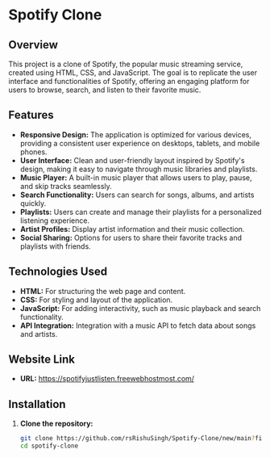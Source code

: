 # Spotify Clone

## Overview

This project is a clone of Spotify, the popular music streaming service, created using HTML, CSS, and JavaScript. The goal is to replicate the user interface and functionalities of Spotify, offering an engaging platform for users to browse, search, and listen to their favorite music.

## Features

- **Responsive Design:** The application is optimized for various devices, providing a consistent user experience on desktops, tablets, and mobile phones.
- **User Interface:** Clean and user-friendly layout inspired by Spotify's design, making it easy to navigate through music libraries and playlists.
- **Music Player:** A built-in music player that allows users to play, pause, and skip tracks seamlessly.
- **Search Functionality:** Users can search for songs, albums, and artists quickly.
- **Playlists:** Users can create and manage their playlists for a personalized listening experience.
- **Artist Profiles:** Display artist information and their music collection.
- **Social Sharing:** Options for users to share their favorite tracks and playlists with friends.

## Technologies Used

- **HTML:** For structuring the web page and content.
- **CSS:** For styling and layout of the application.
- **JavaScript:** For adding interactivity, such as music playback and search functionality.
- **API Integration:** Integration with a music API to fetch data about songs and artists.
   
## Website Link
- **URL:** https://spotifyjustlisten.freewebhostmost.com/
## Installation

1. **Clone the repository:**

   ```bash
   git clone https://github.com/rsRishuSingh/Spotify-Clone/new/main?filename=README.md
   cd spotify-clone
